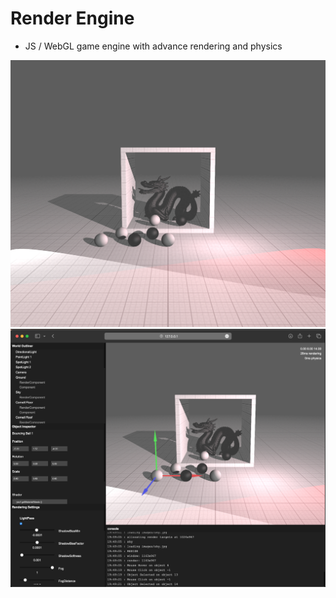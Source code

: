 # Render Engine

 - JS / WebGL game engine with advance rendering and physics

![Alt text](images/screens/0.png?raw=true "Title")
![Alt text](images/screens/1.png?raw=true "Title")
